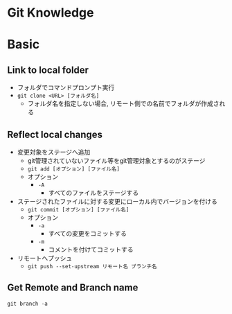 # Git Knowledge

# Basic
## Link to local folder
- フォルダでコマンドプロンプト実行
- `git clone <URL> [フォルダ名]`
  - フォルダ名を指定しない場合, リモート側での名前でフォルダが作成される

## Reflect local changes
- 変更対象をステージへ追加
  - git管理されていないファイル等をgit管理対象とするのがステージ
  - `git add [オプション] [ファイル名]`
  - オプション
    - `-A`
      - すべてのファイルをステージする
- ステージされたファイルに対する変更にローカル内でバージョンを付ける
  - `git commit [オプション] [ファイル名]`
  - オプション
    - `-a`
      - すべての変更をコミットする
    - `-m` 
      - コメントを付けてコミットする
- リモートへプッシュ
  - `git push --set-upstream リモート名 ブランチ名`


## Get Remote and Branch name
`git branch -a`